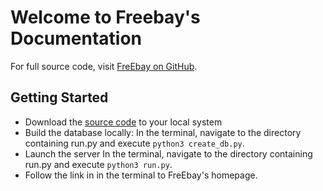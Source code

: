 # Welcome to Freebay's Documentation

For full source code, visit [FreEbay on GitHub](https://github.com/emmasandstorm/ebay_clone).

## Getting Started

- Download the [source code](https://github.com/emmasandstorm/ebay_clone) to your local system
- Build the database locally:
  In the terminal, navigate to the directory containing run.py and execute `python3 create_db.py`.
- Launch the server
  In the terminal, navigate to the directory containing run.py and execute `python3 run.py`.
- Follow the link in in the terminal to FreEbay's homepage.
